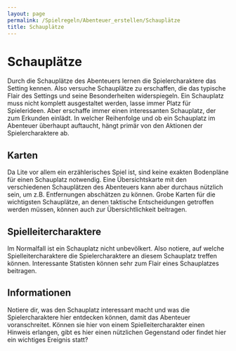 ```yaml
---
layout: page
permalink: /Spielregeln/Abenteuer_erstellen/Schauplätze
title: Schauplätze
---
```


# Schauplätze

Durch die Schauplätze des Abenteuers lernen die Spielercharaktere das Setting kennen. Also versuche Schauplätze zu erschaffen, die das typische Flair des Settings und seine Besonderheiten widerspiegeln. Ein Schauplatz muss nicht komplett ausgestaltet werden, lasse immer Platz für Spielerideen. Aber erschaffe immer einen interessanten Schauplatz, der zum Erkunden einlädt. In welcher Reihenfolge und ob ein Schauplatz im Abenteuer überhaupt auftaucht, hängt primär von den Aktionen der Spielercharaktere ab.

## Karten

Da Lite vor allem ein erzählerisches Spiel ist, sind keine exakten Bodenpläne für einen Schauplatz notwendig. Eine Übersichtskarte mit den verschiedenen Schauplätzen des Abenteuers kann aber durchaus nützlich sein, um z.B. Entfernungen abschätzen zu können. Grobe Karten für die wichtigsten Schauplätze, an denen taktische Entscheidungen getroffen werden müssen, können auch zur Übersichtlichkeit beitragen.

## Spielleitercharaktere

Im Normalfall ist ein Schauplatz nicht unbevölkert. Also notiere, auf welche Spielleitercharaktere die Spielercharaktere an diesem Schauplatz treffen können. Interessante Statisten können sehr zum Flair eines Schauplatzes beitragen.

## Informationen

Notiere dir, was den Schauplatz interessant macht und was die Spielercharaktere hier entdecken können, damit das Abenteuer voranschreitet. Können sie hier von einem Spielleitercharakter einen Hinweis erlangen, gibt es hier einen nützlichen Gegenstand oder findet hier ein wichtiges Ereignis statt?
